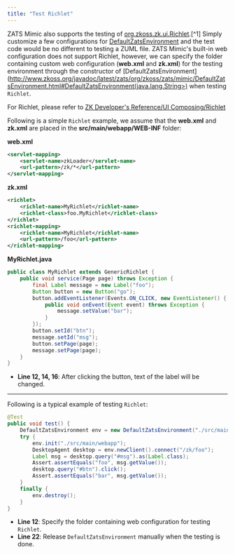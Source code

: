 ```yaml
---
title: "Test Richlet"
---
```




ZATS Mimic also supports the testing of
[org.zkoss.zk.ui.Richlet](https://www.zkoss.org/javadoc/latest/zk/org/zkoss/zk/ui/Richlet.html).[^1] Simply customize a few
configurations for
[DefaultZatsEnvironment](http://www.zkoss.org/javadoc/latest/zats/org/zkoss/zats/mimic/DefaultZatsEnvironment.html)
and the test code would be no different to testing a ZUML file. ZATS
Mimic's built-in web configuration does not support Richlet, however, we
can specify the folder containing custom web configuration (**web.xml**
and **zk.xml**) for the testing environment through the constructor of
[DefaultZatsEnvironment](http://www.zkoss.org/javadoc/latest/zats/org/zkoss/zats/mimic/DefaultZatsEnvironment.html#DefaultZatsEnvironment(java.lang.String>) when testing `Richlet`.

For Richlet, please refer to [ZK Developer's Reference/UI Composing/Richlet]({{site.baseurl}}/zk_dev_ref/ui_composing/richlet)


Following is a simple `Richlet` example, we assume that the **web.xml**
and **zk.xml** are placed in the **src/main/webapp/WEB-INF** folder:

**web.xml**

```xml
<servlet-mapping>
    <servlet-name>zkLoader</servlet-name>
    <url-pattern>/zk/*</url-pattern>
</servlet-mapping>
```

**zk.xml**

```xml
<richlet>
    <richlet-name>MyRichlet</richlet-name>
    <richlet-class>foo.MyRichlet</richlet-class>
</richlet>
<richlet-mapping>
    <richlet-name>MyRichlet</richlet-name>
    <url-pattern>/foo</url-pattern>
</richlet-mapping>
```

**MyRichlet.java**

```java
public class MyRichlet extends GenericRichlet {
    public void service(Page page) throws Exception {
        final Label message = new Label("foo");
        Button button = new Button("go");
        button.addEventListener(Events.ON_CLICK, new EventListener() {
            public void onEvent(Event event) throws Exception {
                message.setValue("bar");
            }
        });
        button.setId("btn");
        message.setId("msg");
        button.setPage(page);
        message.setPage(page);
    }
}
```

- **Line 12, 14, 16**: After clicking the button, text of the label will
  be changed.

------------------------------------------------------------------------

Following is a typical example of testing `Richlet`:

```java
@Test
public void test() {
    DefaultZatsEnvironment env = new DefaultZatsEnvironment("./src/main/webapp/WEB-INF");
    try {
        env.init("./src/main/webapp");
        DesktopAgent desktop = env.newClient().connect("/zk/foo");
        Label msg = desktop.query("#msg").as(Label.class);
        Assert.assertEquals("foo", msg.getValue());
        desktop.query("#btn").click();
        Assert.assertEquals("bar", msg.getValue());
    }
    finally {
        env.destroy();
    }
}
```

- **Line 12**: Specify the folder containing web configuration for
  testing `Richlet`.
- **Line 22**: Release `DefaultZatsEnvironment` manually when the
  testing is done.